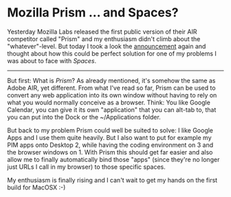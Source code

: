 # Mozilla Prism ... and Spaces?

Yesterday Mozilla Labs released the first public version of their AIR competitor called "Prism" and my enthusiasm didn't climb about the "whatever"-level. But today I took a look the [announcement](http://labs.mozilla.com/2007/10/prism/) again and thought about how this could be perfect solution for one of my problems I was about to face with *Spaces*.

-------------------------------

But first: What is *Prism*? As already mentioned, it's somehow the same as Adobe AIR, yet different. From what I've read so far, Prism can be used to convert any web application into its own window without having to rely on what you would normally conceive as a browser. Think: You like Google Calendar, you can give it its own "application" that you can alt-tab to, that you can put into the Dock or the ~/Applications folder. 

But back to my problem Prism could well be suited to solve: I like Google Apps and I use them quite heavily. But I also want to put for example my PIM apps onto Desktop 2, while having the coding environment on 3 and the browser windows on 1. With Prism this should get far easier and also allow me to finally automatically bind those "apps" (since they're no longer just URLs I call in my browser) to those specific spaces.

My enthusiasm is finally rising and I can't wait to get my hands on the first build for MacOSX :-)
